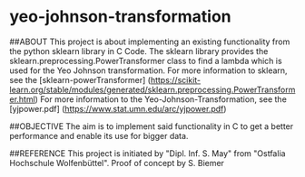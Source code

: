# yeo-johnson-transformation
##ABOUT
This project is about implementing an existing functionality from the python sklearn library in C Code.
The sklearn library provides the sklearn.preprocessing.PowerTransformer class to find a lambda which is used for the Yeo Johnson transformation.
For more information to sklearn, see the [sklearn-powerTransformer] (https://scikit-learn.org/stable/modules/generated/sklearn.preprocessing.PowerTransformer.html)
For more information to the Yeo-Johnson-Transformation, see the [yjpower.pdf] (https://www.stat.umn.edu/arc/yjpower.pdf)

##OBJECTIVE
The aim is to implement said functionality in C to get a better performance and enable its use for bigger data.

##REFERENCE
This project is initiated by "Dipl. Inf. S. May" from "Ostfalia Hochschule Wolfenbüttel".
Proof of concept by S. Biemer
